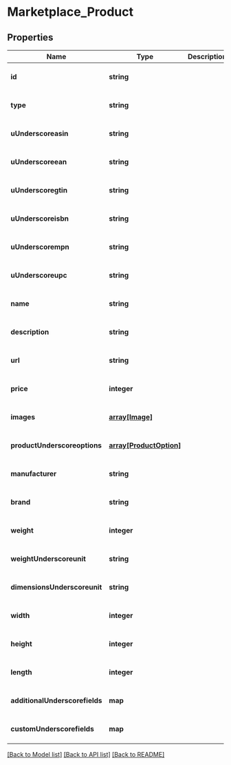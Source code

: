 # Marketplace_Product

## Properties
Name | Type | Description | Notes
------------ | ------------- | ------------- | -------------
**id** | **string** |  | [optional] [default to null]
**type** | **string** |  | [optional] [default to null]
**uUnderscoreasin** | **string** |  | [optional] [default to null]
**uUnderscoreean** | **string** |  | [optional] [default to null]
**uUnderscoregtin** | **string** |  | [optional] [default to null]
**uUnderscoreisbn** | **string** |  | [optional] [default to null]
**uUnderscorempn** | **string** |  | [optional] [default to null]
**uUnderscoreupc** | **string** |  | [optional] [default to null]
**name** | **string** |  | [optional] [default to null]
**description** | **string** |  | [optional] [default to null]
**url** | **string** |  | [optional] [default to null]
**price** | **integer** |  | [optional] [default to null]
**images** | [**array[Image]**](Image.md) |  | [optional] [default to null]
**productUnderscoreoptions** | [**array[ProductOption]**](ProductOption.md) |  | [optional] [default to null]
**manufacturer** | **string** |  | [optional] [default to null]
**brand** | **string** |  | [optional] [default to null]
**weight** | **integer** |  | [optional] [default to null]
**weightUnderscoreunit** | **string** |  | [optional] [default to null]
**dimensionsUnderscoreunit** | **string** |  | [optional] [default to null]
**width** | **integer** |  | [optional] [default to null]
**height** | **integer** |  | [optional] [default to null]
**length** | **integer** |  | [optional] [default to null]
**additionalUnderscorefields** | **map** |  | [optional] [default to null]
**customUnderscorefields** | **map** |  | [optional] [default to null]

[[Back to Model list]](../README.md#documentation-for-models) [[Back to API list]](../README.md#documentation-for-api-endpoints) [[Back to README]](../README.md)


